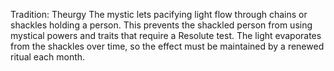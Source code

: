 Tradition: Theurgy 
The mystic lets pacifying light flow through chains or shackles holding a person. This prevents the shackled person from using mystical powers and traits that require a Resolute test. The light evaporates from the shackles over time, so the effect must be maintained by a renewed ritual each month.